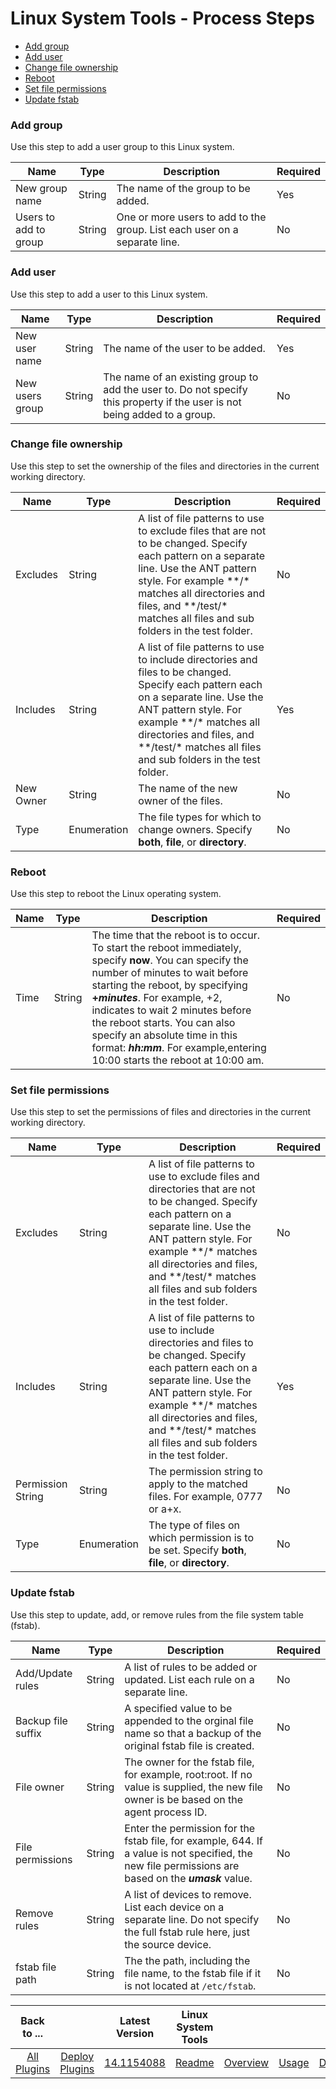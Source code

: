 
# Linux System Tools - Process Steps

* [Add group](#add_group)
* [Add user](#add_user)
* [Change file ownership](#change_file_ownership)
* [Reboot](#reboot)
* [Set file permissions](#set_file_permissions)
* [Update fstab](#update_fstab)


### Add group

Use this step to add a user group to this Linux system.


| Name | Type | Description                                                                                                          | Required |
| ---- | ---- | -------------------------------------------------------------------------------------------------------------------- | -------- |
| New group name | String | The name of the group to be added. | Yes |
| Users to add to group | String | One or more users to add to the group. List each user on a separate line. | No |

### Add user

Use this step to add a user to this Linux system.


| Name | Type | Description                                                                                                          | Required |
| ---- | ---- | -------------------------------------------------------------------------------------------------------------------- | -------- |
| New user name | String | The name of the user to be added. | Yes |
| New users group | String | The name of an existing group to add the user to. Do not specify this property if the user is not being added to a group. | No |

### Change file ownership

Use this step to set the ownership of the files and directories in the current working directory.


| Name | Type | Description                                                                                                          | Required |
| ---- | ---- | -------------------------------------------------------------------------------------------------------------------- | -------- |
| Excludes | String | A list of file patterns to use to exclude files that are not to be changed. Specify each pattern on a separate line. Use the ANT pattern style. For example \*\*/\* matches all directories and files, and \*\*/test/\* matches all files and sub folders in the test folder. | No |
| Includes | String | A list of file patterns to use to include directories and files to be changed. Specify each pattern each on a separate line. Use the ANT pattern style. For example \*\*/\* matches all directories and files, and \*\*/test/\* matches all files and sub folders in the test folder. | Yes |
| New Owner | String | The name of the new owner of the files. | No |
| Type | Enumeration | The file types for which to change owners. Specify **both**, **file**, or **directory**. | No |

### Reboot

Use this step to reboot the Linux operating system.


| Name | Type | Description                                                                                                          | Required |
| ---- | ---- | -------------------------------------------------------------------------------------------------------------------- | -------- |
| Time | String | The time that the reboot is to occur. To start the reboot immediately, specify **now**. You can specify the number of minutes to wait before starting the reboot, by specifying **+*minutes***. For example, +2, indicates to wait 2 minutes before the reboot starts. You can also specify an absolute time in this format: ***hh:mm***. For example,entering 10:00 starts the reboot at 10:00 am. | No |

### Set file permissions

Use this step to set the permissions of files and directories in the current working directory.


| Name | Type | Description                                                                                                          | Required |
| ---- | ---- | -------------------------------------------------------------------------------------------------------------------- | -------- |
| Excludes | String | A list of file patterns to use to exclude files and directories that are not to be changed. Specify each pattern on a separate line. Use the ANT pattern style. For example \*\*/\* matches all directories and files, and \*\*/test/\* matches all files and sub folders in the test folder. | No |
| Includes | String | A list of file patterns to use to include directories and files to be changed. Specify each pattern each on a separate line. Use the ANT pattern style. For example \*\*/\* matches all directories and files, and \*\*/test/\* matches all files and sub folders in the test folder. | Yes |
| Permission String | String | The permission string to apply to the matched files. For example, 0777 or a+x. | No |
| Type | Enumeration | The type of files on which permission is to be set. Specify **both**, **file**, or **directory**. | No |

### Update fstab

Use this step to update, add, or remove rules from the file system table (fstab).


| Name | Type | Description                                                                                                          | Required |
| ---- | ---- | -------------------------------------------------------------------------------------------------------------------- | -------- |
| Add/Update rules | String | A list of rules to be added or updated. List each rule on a separate line. | No |
| Backup file suffix | String | A specified value to be appended to the orginal file name so that a backup of the original fstab file is created. | No |
| File owner | String | The owner for the fstab file, for example, root:root. If no value is supplied, the new file owner is be based on the agent process ID. | No |
| File permissions | String | Enter the permission for the fstab file, for example, 644. If a value is not specified, the new file permissions are based on the ***umask*** value. | No |
| Remove rules | String | A list of devices to remove. List each device on a separate line. Do not specify the full fstab rule here, just the source device. | No |
| fstab file path | String | The the path, including the file name, to the fstab file if it is not located at `/etc/fstab`. | No |



|Back to ...||Latest Version|Linux System Tools ||||
| :---: | :---: | :---: | :---: | :---: | :---: | :---: |
|[All Plugins](../../index.md)|[Deploy Plugins](../README.md)|[14.1154088](https://raw.githubusercontent.com/UrbanCode/IBM-UCD-PLUGINS/main/files/LinuxSystemTools/ucd-LinuxSystemTools-14.1154088.zip)|[Readme](README.md)|[Overview](overview.md)|[Usage](usage.md)|[Downloads](downloads.md)|
